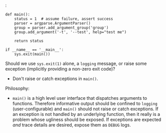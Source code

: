 :

	def main():
		status = 1  # assume failure, assert success
		parser = argparse.ArgumentParser()
		group = parser.add_argument_group('group')
		group.add_argument('-t', '--test', help="test me")
			
		return status
		
	if __name__ == '__main__':
		sys.exit(main())

Should we use `sys.exit(1)` alone, a `logging` message, or raise some exception (implicitly providing a non-zero exit code)?

* Don't raise or catch exceptions in `main()`.

Philosophy:
* `main()` is a high level user interface that dispatches arguments to functions. Therefore informative output should be confined to `logging` (user-configurable) and `main()` should not raise or catch exceptions. If an exception is not handled by an underlying function, then it really is a problem whose ugliness should be exposed. If exceptions are expected *and* trace details are desired, expose them as `DEBUG` logs. 